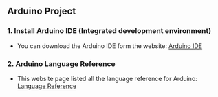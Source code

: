 ## Arduino Project
### 1. Install Arduino IDE (Integrated development environment)
  - You can download the Arduino IDE form the website: [Arduino IDE](https://www.arduino.cc/en/software/)
### 2. Arduino Language Reference
  - This website page listed all the language reference for Arduino: [Language Reference](https://www.arduino.cc/reference/en/)
